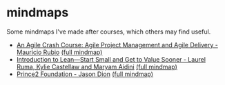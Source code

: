 # mindmaps
Some mindmaps I've made after courses, which others may find useful.  

- [An Agile Crash Course: Agile Project Management and Agile Delivery - Mauricio Rubio](https://learning.oreilly.com/videos/an-agile-crash/9781789533415) [(full mindmap)](https://github.com/ParisaTork/mindmaps/blob/master/agile%20crash%20course%20mindmap.pdf)
- [Introduction to Lean—Start Small and Get to Value Sooner - Laurel Ruma, Kylie Castellaw and Maryam Aidini](https://learning.oreilly.com/learning-paths/learning-path-introduction/9781492028420/) [(full mindmap)](https://github.com/ParisaTork/mindmaps/blob/master/introduction%20to%20lean%20mindmap.pdf)
- [Prince2 Foundation - Jason Dion](https://learning.oreilly.com/videos/prince2-r-foundation-cram/9781838829247) [(full mindmap)](https://github.com/ParisaTork/mindmaps/blob/master/prince2%20foundation%20mindmap%20pdf.pdf)
